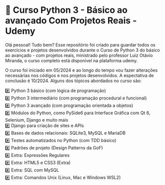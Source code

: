 # 🐍 Curso Python 3 - Básico ao avançado Com Projetos Reais - Udemy

Olá pessoal! Tudo bem? 
Esse repositório foi criado para guardar todos os exercícios e projetos desenvolvidos durante o Curso de Python 3 do básico ao avançado - com projetos reais, ministrado pelo professor Luiz Otávio Miranda, o curso completo está disponível na plataforma udemy.  

O curso foi iniciado em 05/2024 e ao longo do tempo vou fazer alterações necessárias nos códigos e nos projetos desenvolvidos. A espectativa de conclusão é 10/2024. Alguns dos tópicos abordados no curso são:

#️⃣ Python 3 básico (com lógica de programação)  
#️⃣ Python 3 intermediário (com programação procedural e funcional)  
#️⃣ Python 3 avançado (com programação orientada a objetos)  
#️⃣ Módulos do Python, como PySide6 para Interface Gráfica com Qt 6, Selenium, Django e muito mais  
#️⃣ Django para criação de sites e APIs  
#️⃣ Bases de dados relacionais: SQLite3, MySQL e MariaDB  
#️⃣ Testes automatizados no Python (com TDD básico)  
#️⃣ Padrões de projeto (Design Patterns da GoF)  
#️⃣ Extra: Expressões Regulares  
#️⃣ Extra: HTML5 e CSS3 (Extra)  
#️⃣ Extra: SQL com MySQL  
#️⃣ Extra: Comandos Unix (Linux, Mac e Windows WSL2)  
